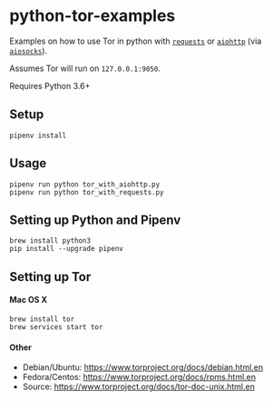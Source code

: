 # python-tor-examples

Examples on how to use Tor in python with [`requests`](https://github.com/kennethreitz/requests) or [`aiohttp`](https://github.com/KeepSafe/aiohttp) (via [`aiosocks`](https://github.com/nibrag/aiosocks)).

Assumes Tor will run on `127.0.0.1:9050`.

Requires Python 3.6+

## Setup

```
pipenv install
```

## Usage

```
pipenv run python tor_with_aiohttp.py
pipenv run python tor_with_requests.py
```

## Setting up Python and Pipenv

```
brew install python3
pip install --upgrade pipenv
```

## Setting up Tor

#### Mac OS X

```
brew install tor
brew services start tor
```

#### Other
- Debian/Ubuntu: https://www.torproject.org/docs/debian.html.en
- Fedora/Centos: https://www.torproject.org/docs/rpms.html.en
- Source: https://www.torproject.org/docs/tor-doc-unix.html.en
